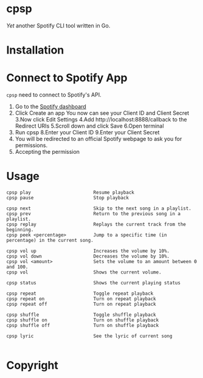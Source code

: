 # cpsp

*Yet* another Spotify CLI tool written in Go.


# Installation
    

# Connect to Spotify App
`cpsp` need to connect to Spotify's API.
    
1. Go to the [Spotify dashboard](https://developer.spotify.com/dashboard/)
2. Click Create an app
    You now can see your Client ID and Client Secret
3.Now click Edit Settings
4.Add http://localhost:8888/callback to the Redirect URIs
5.Scroll down and click Save
6.Open terminal
7. Run cpsp
8.Enter your Client ID
9.Enter your Client Secret
10. You will be redirected to an official Spotify webpage to ask you for permissions.
11. Accepting the permission

# Usage

````
cpsp play                       Resume playback
cpsp pause                      Stop playback

cpsp next                       Skip to the next song in a playlist.
cpsp prev                       Return to the previous song in a playlist.
cpsp replay                     Replays the current track from the beginning.
cpsp peek <percentage>          Jump to a specific time (in percentage) in the current song.

cpsp vol up                     Increases the volume by 10%.
cpsp vol down                   Decreases the volume by 10%.
cpsp vol <amount>               Sets the volume to an amount between 0 and 100.
cpsp vol                        Shows the current volume.

cpsp status                     Shows the current playing status

cpsp repeat                     Toggle repeat playback
cpsp repeat on                  Turn on repeat playback
cpsp repeat off                 Turn on repeat playback

cpsp shuffle                    Toggle shuffle playback
cpsp shuffle on                 Turn on shuffle playback
cpsp shuffle off                Turn on shuffle playback

cpsp lyric                      See the lyric of current song


````

# Copyright
